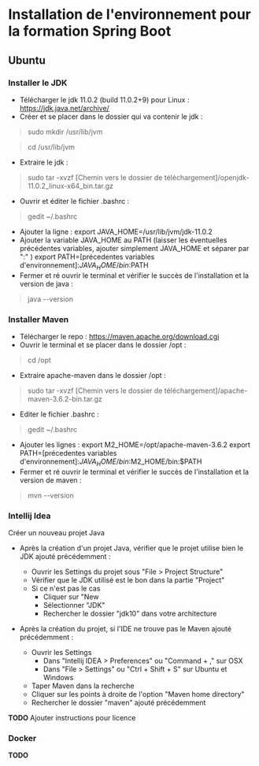 # Installation de l'environnement pour la formation Spring Boot
## Ubuntu

### Installer le JDK

* Télécharger le jdk 11.0.2 (build 11.0.2+9) pour Linux : https://jdk.java.net/archive/
* Créer et se placer dans le dossier qui va contenir le jdk : 
> sudo mkdir /usr/lib/jvm

> cd /usr/lib/jvm

* Extraire le jdk : 
> sudo tar -xvzf [Chemin vers le dossier de téléchargement]/openjdk-11.0.2_linux-x64_bin.tar.gz
* Ouvrir et éditer le fichier .bashrc : 
> gedit ~/.bashrc
* Ajouter la ligne : export JAVA_HOME=/usr/lib/jvm/jdk-11.0.2
* Ajouter la variable JAVA_HOME au PATH (laisser les éventuelles précédentes variables, ajouter simplement JAVA_HOME et séparer par ":" )
export PATH=[précedentes variables d'environnement]:$JAVA_HOME/bin:$PATH
* Fermer et ré ouvrir le terminal et vérifier le succès de l'installation et la version de java :
> java --version

### Installer Maven

* Télécharger le repo : https://maven.apache.org/download.cgi
* Ouvrir le terminal et se placer dans le dossier /opt :
> cd /opt
* Extraire apache-maven dans le dossier /opt :
> sudo tar -xvzf [Chemin vers le dossier de téléchargement]/apache-maven-3.6.2-bin.tar.gz
* Editer le fichier .bashrc :
> gedit ~/.bashrc
* Ajouter les lignes :
export M2_HOME=/opt/apache-maven-3.6.2
export PATH=[précedentes variables d'environnement]:$JAVA_HOME/bin:$M2_HOME/bin:$PATH
* Fermer et ré ouvrir le terminal et vérifier le succès de l'installation et la version de maven :
> mvn --version

### Intellij Idea

Créer un nouveau projet Java

* Après la création d'un projet Java, vérifier que le projet utilise bien le JDK ajouté précédemment :
    * Ouvrir les Settings du projet sous "File > Project Structure"
    * Vérifier que le JDK utilisé est le bon dans la partie "Project"
    * Si ce n'est pas le cas
        * Cliquer sur "New
        * Sélectionner "JDK"
        * Rechercher le dossier "jdk10" dans votre architecture

* Après la création du projet, si l'IDE ne trouve pas le Maven ajouté précédemment : 
    * Ouvrir les Settings
        * Dans "Intellij IDEA > Preferences" ou "Command + ," sur OSX 
        * Dans "File > Settings" ou "Ctrl + Shift + S" sur Ubuntu et Windows
    * Taper Maven dans la recherche
    * Cliquer sur les points à droite de l'option  "Maven home directory"
    * Rechercher le dossier "maven" ajouté précédemment
    
**TODO** Ajouter instructions pour licence    
    
### Docker

**TODO**
